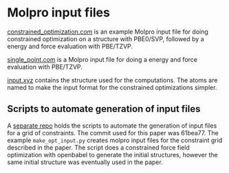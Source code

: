 # Molpro input files

[constrained_optimization.com](constrained_optimization.com) is an example Molpro input file for doing constrained optimization on a structure with PBE0/SVP, followed by a energy and force evaluation with PBE/TZVP.

[single_point.com](single_point.com) is a Molpro input file for doing a energy and force evaluation with PBE/TZVP.

[input.xyz](input.xyz) contains the structure used for the computations. The atoms are named to make the input format for the constrained optimizations simpler.

## Scripts to automate generation of input files
A [separate repo](https://github.com/larsbratholm/constrained_md) holds the scripts to automate the generation of input files for a grid of constraints. The commit used for this paper was 61bea77.
The example `make_opt_input.py` creates molpro input files for the constraint grid described in the paper. The script does a constrained force field optimization with openbabel to generate the initial structures, however the same initial structure was eventually used in the paper.

